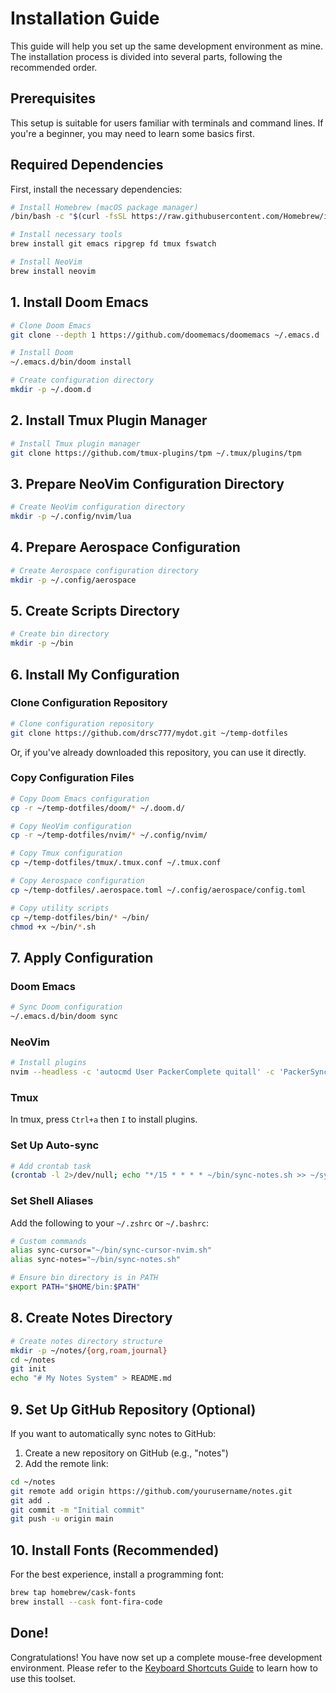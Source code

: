 # Installation Guide

This guide will help you set up the same development environment as mine. The installation process is divided into several parts, following the recommended order.

## Prerequisites

This setup is suitable for users familiar with terminals and command lines. If you're a beginner, you may need to learn some basics first.

## Required Dependencies

First, install the necessary dependencies:

```bash
# Install Homebrew (macOS package manager)
/bin/bash -c "$(curl -fsSL https://raw.githubusercontent.com/Homebrew/install/HEAD/install.sh)"

# Install necessary tools
brew install git emacs ripgrep fd tmux fswatch

# Install NeoVim
brew install neovim
```

## 1. Install Doom Emacs

```bash
# Clone Doom Emacs
git clone --depth 1 https://github.com/doomemacs/doomemacs ~/.emacs.d

# Install Doom
~/.emacs.d/bin/doom install

# Create configuration directory
mkdir -p ~/.doom.d
```

## 2. Install Tmux Plugin Manager

```bash
# Install Tmux plugin manager
git clone https://github.com/tmux-plugins/tpm ~/.tmux/plugins/tpm
```

## 3. Prepare NeoVim Configuration Directory

```bash
# Create NeoVim configuration directory
mkdir -p ~/.config/nvim/lua
```

## 4. Prepare Aerospace Configuration

```bash
# Create Aerospace configuration directory
mkdir -p ~/.config/aerospace
```

## 5. Create Scripts Directory

```bash
# Create bin directory
mkdir -p ~/bin
```

## 6. Install My Configuration

### Clone Configuration Repository

```bash
# Clone configuration repository
git clone https://github.com/drsc777/mydot.git ~/temp-dotfiles
```

Or, if you've already downloaded this repository, you can use it directly.

### Copy Configuration Files

```bash
# Copy Doom Emacs configuration
cp -r ~/temp-dotfiles/doom/* ~/.doom.d/

# Copy NeoVim configuration
cp -r ~/temp-dotfiles/nvim/* ~/.config/nvim/

# Copy Tmux configuration
cp ~/temp-dotfiles/tmux/.tmux.conf ~/.tmux.conf

# Copy Aerospace configuration
cp ~/temp-dotfiles/.aerospace.toml ~/.config/aerospace/config.toml

# Copy utility scripts
cp ~/temp-dotfiles/bin/* ~/bin/
chmod +x ~/bin/*.sh
```

## 7. Apply Configuration

### Doom Emacs

```bash
# Sync Doom configuration
~/.emacs.d/bin/doom sync
```

### NeoVim

```bash
# Install plugins
nvim --headless -c 'autocmd User PackerComplete quitall' -c 'PackerSync'
```

### Tmux

In tmux, press `Ctrl+a` then `I` to install plugins.

### Set Up Auto-sync

```bash
# Add crontab task
(crontab -l 2>/dev/null; echo "*/15 * * * * ~/bin/sync-notes.sh >> ~/sync-notes.log 2>&1") | crontab -
```

### Set Shell Aliases

Add the following to your `~/.zshrc` or `~/.bashrc`:

```bash
# Custom commands
alias sync-cursor="~/bin/sync-cursor-nvim.sh"
alias sync-notes="~/bin/sync-notes.sh"

# Ensure bin directory is in PATH
export PATH="$HOME/bin:$PATH"
```

## 8. Create Notes Directory

```bash
# Create notes directory structure
mkdir -p ~/notes/{org,roam,journal}
cd ~/notes
git init
echo "# My Notes System" > README.md
```

## 9. Set Up GitHub Repository (Optional)

If you want to automatically sync notes to GitHub:

1. Create a new repository on GitHub (e.g., "notes")
2. Add the remote link:

```bash
cd ~/notes
git remote add origin https://github.com/yourusername/notes.git
git add .
git commit -m "Initial commit"
git push -u origin main
```

## 10. Install Fonts (Recommended)

For the best experience, install a programming font:

```bash
brew tap homebrew/cask-fonts
brew install --cask font-fira-code
```

## Done!

Congratulations! You have now set up a complete mouse-free development environment. Please refer to the [Keyboard Shortcuts Guide](keyboard-shortcuts.md) to learn how to use this toolset. 